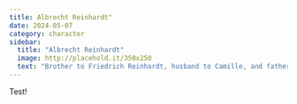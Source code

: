 ```yaml
---
title: Albrecht Reinhardt"
date: 2024-05-07
category: character
sidebar:
  title: "Albrecht Reinhardt"
  image: http://placehold.it/350x250
  text: "Brother to Friedrich Reinhardt, husband to Camille, and father to Fritz."
---
```


Test!